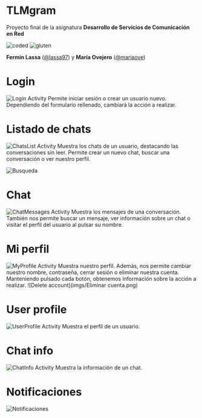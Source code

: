 TLMgram
===
Proyecto final de la asignatura **Desarrollo de Servicios de Comunicación en Red**

![coded](imgs/coded.svg) ![gluten](imgs/gluten.svg)

**Fermin Lassa** ([@lassa97](https://github.com/lassa97)) y **María Ovejero** ([@mariaove](https://github.com/mariaove))

Login
===
![Login Activity](imgs/Login.png)
Permite iniciar sesión o crear un usuario nuevo. Dependiendo del formulario rellenado, cambiará la acción a realizar.

Listado de chats
===
![ChatsList Activity](imgs/Listado%20chats.png)
Muestra los chats de un usuario, destacando las conversaciones sin leer. Permite crear un nuevo chat, buscar una conversación o ver nuestro perfil.

![Busqueda](imgs/Busqueda.png)

Chat
===
![ChatMessages Activity](imgs/Chat.png)
Muestra los mensajes de una conversación. También nos permite buscar un mensaje, ver información sobre un chat o visitar el perfil del usuario al pulsar su nombre.

Mi perfil
===
![MyProfile Activity](imgs/Mi%20perfil.png)
Muestra nuestro perfil. Además, nos permite cambiar nuestro nombre, contraseña, cerrar sesión o eliminar nuestra cuenta. Manteniendo pulsado cada botón, obtenemos información sobre la acción a realizar.
![Delete account](imgs/Eliminar cuenta.png)

User profile
===
![UserProfile Activity](imgs/User%20profile.png)
Muestra el perfil de un usuario.

Chat info
===
![ChatInfo Activity](imgs/Chat%20info.png)
Muestra la información de un chat.

Notificaciones
===
![Notificaciones](imgs/Notification.png)
